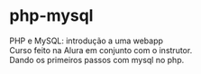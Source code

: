 # php-mysql
PHP e MySQL: introdução a uma webapp<br>
Curso feito na Alura em conjunto com o instrutor.<br>
Dando os primeiros passos com mysql no php.

